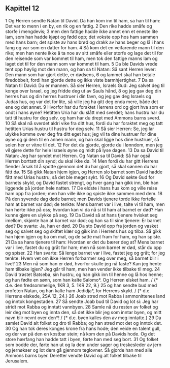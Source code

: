 ## Kapittel 12

1 Og Herren sendte Natan til David. Da han kom inn til ham, sa han til ham: Det var to menn i en by, en rik og en fattig.
2 Den rike hadde småfe og storfe i mengdevis;
3 men den fattige hadde ikke annet enn et eneste lite lam, som han hadde kjøpt og fødd opp; det vokste opp hos ham sammen med hans barn; det spiste av hans brød og drakk av hans beger og lå i hans fang og var som en datter for ham.
4 Så kom det en veifarende mann til den rike; men han nente ikke å ta noe av sitt småfe eller storfe og lage det til for den reisende som var kommet til ham, men tok den fattige manns lam og laget det til for den mann som var kommet til ham.
5 Da ble Davids vrede tent opp høylig mot den mann, og han sa til Natan: Så sant Herren lever: Den mann som har gjort dette, er dødsens,
6 og lammet skal han betale firedobbelt, fordi han gjorde dette og ikke viste barmhjertighet.
7 Da sa Natan til David: Du er mannen. Så sier Herren, Israels Gud: Jeg salvet deg til konge over Israel, og jeg fridde deg ut av Sauls hånd,
8 og jeg gav deg din herres hus og din herres hustruer i din favn, og jeg gav deg Israels og Judas hus, og var det for lite, så ville jeg ha gitt deg enda mere, både det ene og det annet.
9 Hvorfor har du foraktet Herrens ord og gjort hva som er ondt i hans øyne? Hetitten Uria har du slått med sverdet; hans hustru har du tatt til hustru for deg selv, og ham har du drept med Ammons barns sverd.
10 Så skal nå sverdet aldri vike fra ditt hus, fordi du har foraktet meg og tatt hetitten Urias hustru til hustru for deg selv.
11 Så sier Herren: Se, jeg lar ulykke komme over deg fra ditt eget hus; jeg vil ta dine hustruer for dine øyne og gi dem til en annen mann, og han skal ligge hos dine hustruer, så solen her er vitne til det.
12 For det du gjorde, gjorde du i lønndom, men jeg vil gjøre dette for hele Israels øyne og midt på lyse dagen.
13 Da sa David til Natan: Jeg har syndet mot Herren. Og Natan sa til David: Så har også Herren borttatt din synd; du skal ikke dø.
14 Men fordi du har gitt Herrens fiender årsak til å spotte gjennom det du har gjort, så skal sønnen du har fått dø.
15 Så gikk Natan hjem igjen, og Herren slo barnet som David hadde fått med Urias hustru, så det ble meget sykt.
16 Og David søkte Gud for barnets skyld, og David fastet strengt, og hver gang han gikk inn, ble han liggende på jorden hele natten.
17 De eldste i hans hus kom og ville reise ham opp fra jorden; men han ville ikke og spiste ikke sammen med dem.
18 På den syvende dag døde barnet; men Davids tjenere torde ikke fortelle ham at barnet var død; de tenkte: Mens barnet var i live, talte vi til ham, men han hørte ikke på oss; hvordan kan vi da nå si til ham at barnet er død? Han kunne gjøre en ulykke på seg.
19 Da David så at hans tjenere hvisket seg imellom, skjønte han at barnet var død; og han sa til sine tjenere: Er barnet død? De svarte: Ja, han er død.
20 Da sto David opp fra jorden og vasket seg og salvet seg og skiftet klær og gikk inn i Herrens hus og tilba. Så gikk han hjem igjen og ba om mat, og de satte mat fram for ham, og han spiste.
21 Da sa hans tjenere til ham: Hvordan er det du bærer deg at? Mens barnet var i live, fastet du og gråt for ham; men nå som barnet er død, står du opp og spiser.
22 Han svarte: Så lenge barnet var i live, fastet jeg og gråt; for jeg tenkte: Hvem vet om ikke Herren forbarmer seg over meg, så barnet blir i live?
23 Men nå som han er død, hvorfor skulle jeg nå faste? Kan jeg hente ham tilbake igjen? Jeg går til ham, men han vender ikke tilbake til meg.
24 David trøstet Batseba, sin hustru, og han gikk inn til henne og lå hos henne; og hun fødte en sønn, som han kalte Salomo*. Og Herren elsket ham. / {* d.e. den fredsommelige, 1KR 3, 5. 1KR 22, 9.}
25 og han sendte bud med profeten Natan, og han kalte ham Jedidja*, for Herrens skyld. / {* d.e. Herrens elskede, 2SA 12, 24.}
26 Joab stred mot Rabba i ammonittenes land og inntok kongestaden.
27 Så sendte Joab bud til David og lot si: Jeg har stridt mot Rabba og inntatt vannbyen.
28 Samle nå du resten av folket og leir deg mot byen og innta den, så det ikke blir jeg som inntar byen, og mitt navn blir nevnt over den*! / {* d.e. byen kalles den av meg inntatte.}
29 Da samlet David alt folket og dro til Rabba; og han stred mot det og inntok det.
30 Og han tok deres konges krone fra hans hode; den veide en talent gull, og der var på den en kostbar stein; nå kom den på Davids hode. Og det store hærfang han hadde tatt i byen, førte han med seg bort.
31 Og folket som bodde der, førte han ut og la dem under sager og treskesleder av jern og jernøkser og lot dem gå gjennom teglovner. Så gjorde han med alle Ammons barns byer. Deretter vendte David og alt folket tilbake til Jerusalem.
